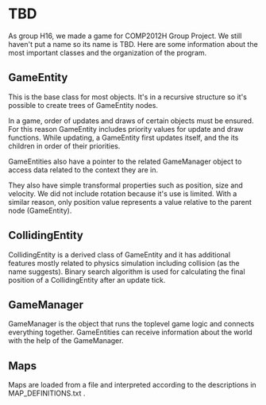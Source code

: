 # TBD

As group H16, we made a game for COMP2012H Group Project. We still haven't put a name so its name is TBD. Here are some information about the most important classes and the organization of the program.

## GameEntity

This is the base class for most objects. It's in a recursive structure so it's possible to create trees of GameEntity nodes. 

In a game, order of updates and draws of certain objects must be ensured. For this reason GameEntity includes priority values for update and draw functions. While updating, a GameEntity first updates itself, and the its children in order of their priorities.

GameEntities also have a pointer to the related GameManager object to access data related to the context they are in.

They also have simple transformal properties such as position, size and velocity. We did not include rotation because it's use is limited. With a similar reason, only position value represents a value relative to the parent node (GameEntity).

## CollidingEntity

CollidingEntity is a derived class of GameEntity and it has additional features mostly related to physics simulation including collision (as the name suggests). Binary search algorithm is used for calculating the final position of a CollidingEntity after an update tick.

## GameManager

GameManager is the object that runs the toplevel game logic and connects everything together. GameEntities can receive information about the world with the help of the GameManager.

## Maps

Maps are loaded from a file and interpreted according to the descriptions in MAP_DEFINITIONS.txt .